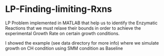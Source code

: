 # LP-Finding-limiting-Rxns
LP Problem implemented in MATLAB that help us to identify the Enzymatic Reactions that we must relaxe their bounds in order to achieve the experimental Growth Rate on certain growth conditions.

I showed the example (see data directory for more info) where we simulate growth on CH condition using SMM condition as Baseline
